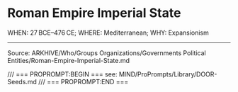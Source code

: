 # Roman Empire Imperial State

WHEN: 27 BCE–476 CE; WHERE: Mediterranean; WHY: Expansionism

---
Source: ARKHIVE/Who/Groups Organizations/Governments Political Entities/Roman-Empire-Imperial-State.md

/// === PROPROMPT:BEGIN ===
see: MIND/ProPrompts/Library/DOOR-Seeds.md
/// === PROPROMPT:END ===
